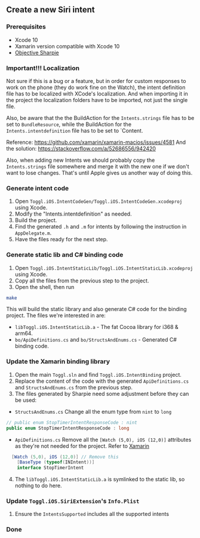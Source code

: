 ## Create a new Siri intent

### Prerequisites

- Xcode 10
- Xamarin version compatible with Xcode 10
- [Objective Sharpie](https://docs.microsoft.com/en-us/xamarin/cross-platform/macios/binding/objective-sharpie/)

### Important!!! Localization

Not sure if this is a bug or a feature, but in order for custom responses to work on the phone (they do work fine on the Watch), the intent definition file has to be localized with XCode's localization. And when importing it in the project the localization folders have to be imported, not just the single file.

Also, be aware that the the BuildAction for the `Intents.strings` file has to be set to `BundleResource`, while the BuildAction for the `Intents.intentdefinition` file has to be set to `Content.

Reference: https://github.com/xamarin/xamarin-macios/issues/4581
And the solution: https://stackoverflow.com/a/52686556/942420

Also, when adding new Intents we should probably copy the `Intents.strings` file somewhere and merge it with the new one if we don't want to lose changes. That's until Apple gives us another way of doing this.

### Generate intent code

1. Open `Toggl.iOS.IntentCodeGen/Toggl.iOS.IntentCodeGen.xcodeproj` using Xcode.
1. Modify the "Intents.intentdefinition" as needed.
1. Build the project.
1. Find the generated `.h` and `.m` for intents by following the instruction in `AppDelegate.m`.
1. Have the files ready for the next step.

### Generate static lib and C# binding code

1. Open `Toggl.iOS.IntentStaticLib/Toggl.iOS.IntentStaticLib.xcodeproj` using Xcode.
1. Copy all the files from the previous step to the project.
1. Open the shell, then run

```bash
make
```

This will build the static library and also generate C# code for the binding project. The files we're interested in are:

- `libToggl.iOS.IntentStaticLib.a` - The fat Cocoa library for i368 & arm64.
- `bo/ApiDefinitions.cs` and `bo/StructsAndEnums.cs` - Generated C# binding code.

### Update the Xamarin binding library

1. Open the main `Toggl.sln` and find `Toggl.iOS.IntentBinding` project.
2. Replace the content of the code with the generated `ApiDefinitions.cs` and `StructsAndEnums.cs` from the previous step.
3. The files generated by Sharpie need some adjustment before they can be used:

- `StructsAndEnums.cs`
Change all the enum type from `nint` to `long`

```csharp
// public enum StopTimerIntentResponseCode : nint
public enum StopTimerIntentResponseCode : long
```

- `ApiDefinitions.cs`
Remove all the `[Watch (5,0), iOS (12,0)]` attributes as they're not needed for the project. Refer to [Xamarin](https://docs.microsoft.com/en-us/xamarin/ios/platform/introduction-to-ios12/siri-shortcuts)

```csharp
  [Watch (5,0), iOS (12,0)] // Remove this
	[BaseType (typeof(INIntent))]
	interface StopTimerIntent
```

4. The `libToggl.iOS.IntentStaticLib.a` is symlinked to the static lib, so nothing to do here.

### Update `Toggl.iOS.SiriExtension`'s `Info.Plist`

1. Ensure the `IntentsSupported` includes all the supported intents

### Done
